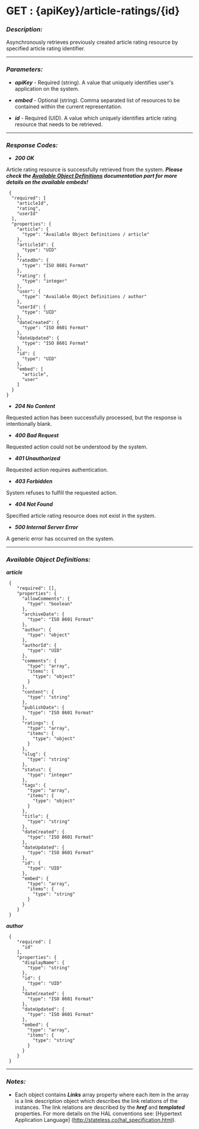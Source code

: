 
# GET : {apiKey}/article-ratings/{id} 

### *Description:* 
Asynchronously retrieves previously created article rating resource by specified article rating identifier. 



* * *
### *Parameters:*


- ***apiKey*** - Required (string). A value that uniquely identifies user&#39;s application on the system. 


- ***embed*** - Optional (string). Comma separated list of resources to be contained within the current representation. 


- ***id*** - Required (UID). A value which uniquely identifies article rating resource that needs to be retrieved. 


* * *
### *Response Codes:*


- ***200  OK*** 

 Article rating resource is successfully retrieved from the system. 
 ***Please check the [Available Object Definitions](#available-object-definitions) documentation part for more details on the available embeds!*** 

```
 {
  "required": [
    "articleId",
    "rating",
    "userId"
  ],
  "properties": {
    "article": {
      "type": "Available Object Definitions / article"
    },
    "articleId": {
      "type": "UID"
    },
    "ratedOn": {
      "type": "ISO 8601 Format"
    },
    "rating": {
      "type": "integer"
    },
    "user": {
      "type": "Available Object Definitions / author"
    },
    "userId": {
      "type": "UID"
    },
    "dateCreated": {
      "type": "ISO 8601 Format"
    },
    "dateUpdated": {
      "type": "ISO 8601 Format"
    },
    "id": {
      "type": "UID"
    },
    "embed": [
      "article",
      "user"
    ]
  }
} 

```

- ***204  No Content*** 

 Requested action has been successfully processed, but the response is intentionally blank. 


- ***400  Bad Request*** 

 Requested action could not be understood by the system. 


- ***401  Unauthorized*** 

 Requested action requires authentication. 


- ***403  Forbidden*** 

 System refuses to fulfill the requested action. 


- ***404  Not Found*** 

 Specified article rating resource does not exist in the system. 


- ***500  Internal Server Error*** 

 A generic error has occurred on the system. 



* * *
### *Available Object Definitions:*

***article***

```
 {
    "required": [],
    "properties": {
      "allowComments": {
        "type": "boolean"
      },
      "archiveDate": {
        "type": "ISO 8601 Format"
      },
      "author": {
        "type": "object"
      },
      "authorId": {
        "type": "UID"
      },
      "comments": {
        "type": "array",
        "items": {
          "type": "object"
        }
      },
      "content": {
        "type": "string"
      },
      "publishDate": {
        "type": "ISO 8601 Format"
      },
      "ratings": {
        "type": "array",
        "items": {
          "type": "object"
        }
      },
      "slug": {
        "type": "string"
      },
      "status": {
        "type": "integer"
      },
      "tags": {
        "type": "array",
        "items": {
          "type": "object"
        }
      },
      "title": {
        "type": "string"
      },
      "dateCreated": {
        "type": "ISO 8601 Format"
      },
      "dateUpdated": {
        "type": "ISO 8601 Format"
      },
      "id": {
        "type": "UID"
      },
      "embed": {
        "type": "array",
        "items": {
          "type": "string"
        }
      }
    }
 }
```
***author***

```
 {
    "required": [
      "id"
    ],
    "properties": {
      "displayName": {
        "type": "string"
      },
      "id": {
        "type": "UID"
      },
      "dateCreated": {
        "type": "ISO 8601 Format"
      },
      "dateUpdated": {
        "type": "ISO 8601 Format"
      },
      "embed": {
        "type": "array",
        "items": {
          "type": "string"
        }
      }
    }
 }
```
* * *
### *Notes:* 
- Each object contains ***Links*** array property where each item in the array is a link description object which describes the link relations of the instances. The link relations are described by the ***href*** and ***templated*** properties. For more details on the HAL conventions see: [Hypertext Application Language] (http://stateless.co/hal_specification.html).

